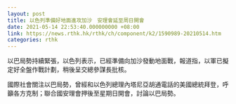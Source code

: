 ```yaml
---
layout: post
title: 以色列準備好地面進攻加沙　安理會延至周日開會
date: 2021-05-14 22:53:40.000000000 +08:00
link: https://news.rthk.hk/rthk/ch/component/k2/1590989-20210514.htm
categories: rthk
---
```


以巴局勢持續緊張，以色列表示，已經準備向加沙發動地面戰，報道指，以軍已擬定好全盤作戰計劃，稍後呈交總參謀長批核。

國際社會關注以巴局勢，曾經和以色列總理內塔尼亞胡通電話的美國總統拜登，呼籲各方克制；聯合國安理會押後至星期日開會，討論以巴局勢。
